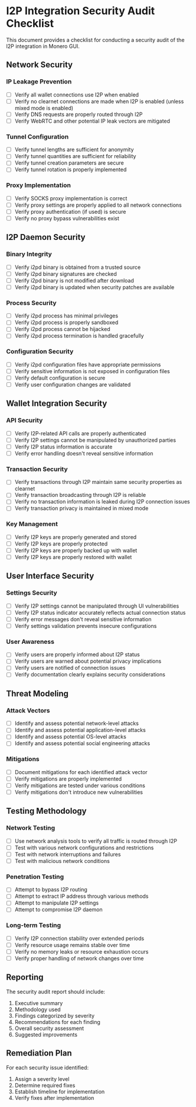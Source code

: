 # I2P Integration Security Audit Checklist

This document provides a checklist for conducting a security audit of the I2P integration in Monero GUI.

## Network Security

### IP Leakage Prevention
- [ ] Verify all wallet connections use I2P when enabled
- [ ] Verify no clearnet connections are made when I2P is enabled (unless mixed mode is enabled)
- [ ] Verify DNS requests are properly routed through I2P
- [ ] Verify WebRTC and other potential IP leak vectors are mitigated

### Tunnel Configuration
- [ ] Verify tunnel lengths are sufficient for anonymity
- [ ] Verify tunnel quantities are sufficient for reliability
- [ ] Verify tunnel creation parameters are secure
- [ ] Verify tunnel rotation is properly implemented

### Proxy Implementation
- [ ] Verify SOCKS proxy implementation is correct
- [ ] Verify proxy settings are properly applied to all network connections
- [ ] Verify proxy authentication (if used) is secure
- [ ] Verify no proxy bypass vulnerabilities exist

## I2P Daemon Security

### Binary Integrity
- [ ] Verify i2pd binary is obtained from a trusted source
- [ ] Verify i2pd binary signatures are checked
- [ ] Verify i2pd binary is not modified after download
- [ ] Verify i2pd binary is updated when security patches are available

### Process Security
- [ ] Verify i2pd process has minimal privileges
- [ ] Verify i2pd process is properly sandboxed
- [ ] Verify i2pd process cannot be hijacked
- [ ] Verify i2pd process termination is handled gracefully

### Configuration Security
- [ ] Verify i2pd configuration files have appropriate permissions
- [ ] Verify sensitive information is not exposed in configuration files
- [ ] Verify default configuration is secure
- [ ] Verify user configuration changes are validated

## Wallet Integration Security

### API Security
- [ ] Verify I2P-related API calls are properly authenticated
- [ ] Verify I2P settings cannot be manipulated by unauthorized parties
- [ ] Verify I2P status information is accurate
- [ ] Verify error handling doesn't reveal sensitive information

### Transaction Security
- [ ] Verify transactions through I2P maintain same security properties as clearnet
- [ ] Verify transaction broadcasting through I2P is reliable
- [ ] Verify no transaction information is leaked during I2P connection issues
- [ ] Verify transaction privacy is maintained in mixed mode

### Key Management
- [ ] Verify I2P keys are properly generated and stored
- [ ] Verify I2P keys are properly protected
- [ ] Verify I2P keys are properly backed up with wallet
- [ ] Verify I2P keys are properly restored with wallet

## User Interface Security

### Settings Security
- [ ] Verify I2P settings cannot be manipulated through UI vulnerabilities
- [ ] Verify I2P status indicator accurately reflects actual connection status
- [ ] Verify error messages don't reveal sensitive information
- [ ] Verify settings validation prevents insecure configurations

### User Awareness
- [ ] Verify users are properly informed about I2P status
- [ ] Verify users are warned about potential privacy implications
- [ ] Verify users are notified of connection issues
- [ ] Verify documentation clearly explains security considerations

## Threat Modeling

### Attack Vectors
- [ ] Identify and assess potential network-level attacks
- [ ] Identify and assess potential application-level attacks
- [ ] Identify and assess potential OS-level attacks
- [ ] Identify and assess potential social engineering attacks

### Mitigations
- [ ] Document mitigations for each identified attack vector
- [ ] Verify mitigations are properly implemented
- [ ] Verify mitigations are tested under various conditions
- [ ] Verify mitigations don't introduce new vulnerabilities

## Testing Methodology

### Network Testing
- [ ] Use network analysis tools to verify all traffic is routed through I2P
- [ ] Test with various network configurations and restrictions
- [ ] Test with network interruptions and failures
- [ ] Test with malicious network conditions

### Penetration Testing
- [ ] Attempt to bypass I2P routing
- [ ] Attempt to extract IP address through various methods
- [ ] Attempt to manipulate I2P settings
- [ ] Attempt to compromise I2P daemon

### Long-term Testing
- [ ] Verify I2P connection stability over extended periods
- [ ] Verify resource usage remains stable over time
- [ ] Verify no memory leaks or resource exhaustion occurs
- [ ] Verify proper handling of network changes over time

## Reporting

The security audit report should include:

1. Executive summary
2. Methodology used
3. Findings categorized by severity
4. Recommendations for each finding
5. Overall security assessment
6. Suggested improvements

## Remediation Plan

For each security issue identified:

1. Assign a severity level
2. Determine required fixes
3. Establish timeline for implementation
4. Verify fixes after implementation 